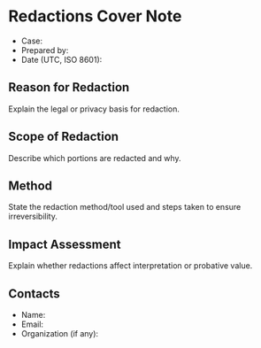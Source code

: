 # Redactions Cover Note

- Case:
- Prepared by:
- Date (UTC, ISO 8601):

## Reason for Redaction
Explain the legal or privacy basis for redaction.

## Scope of Redaction
Describe which portions are redacted and why.

## Method
State the redaction method/tool used and steps taken to ensure irreversibility.

## Impact Assessment
Explain whether redactions affect interpretation or probative value.

## Contacts
- Name:
- Email:
- Organization (if any):
